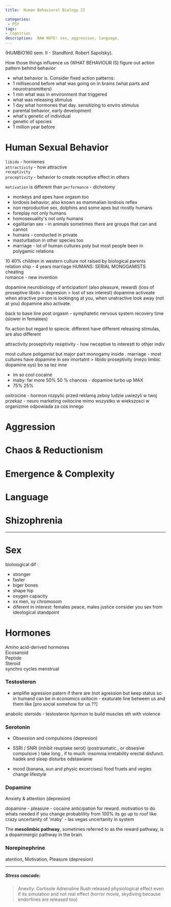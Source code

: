 ```yaml
---
title:  Human Behavioral Biology II

categories:
 - PSY
tags:
- Cognition
description:  RAW NOTE! sex, aggression, language.
---
```



(HUMBIO160 sem. II - Standford. Robert Sapolsky).



How those things influence us (WHAT BEHAVIOUR IS)
figure out  action pattern behind behavior

- what behavior is. Consider fixed action patterns:
- 1 millisecond before what was going on in brains (what parts and neurotransmitters)
- 1 min what was in environment that triggered
- what was releasing stimulus
- 1 day what hormones that day. sensitizing to enviro stimulus
- parental behavior, early development
- what's genetic of individual
- genetic of species
- 1 million year before

# Human Sexual Behavior

`libido` - hornienes   
`attractivity` - how attractive  
`receptivity`   
`proceptivity` - behavior to create receptive effect in others    

`motivation` is different than `performance` - dichotomy    


- monkeys and apes have orgasm too
- lordosis behavior, also known as mammalian lordosis reflex
- non reproductive sex, dolphins and some apes but mostly humans
- foreplay not only humans
- homosexuality's not only humans
- egalitarian sex - in animals sometimes there are groups that can and cannot
- humans - conducted in private
- masturbation in other species too  
- marriage - lot of human cultures poly but most people been in polygamic relations


10 40% children in western culture not raised by biological parents   
relation ship - 4 years marriage HUMANS: SERIAL MONOGAMISTS   
cheating  
romance - new invention   


dopamine neurobiology of  anticipation! (also pleasure, reward)  (loss of proseptive libido > depresion > lost of sex interest)
dopamine activeate when atractive person is lookingng at you,
when unatractive look away (not at you) dopamine also activate.


back to base line post orgasm -  symphatetic nervous system recovery time  (slower in femalees)

fix action but regard to spiecie. different have different
releasing stimulas, are also different

attractivity
proseptivity
resiptivity - how rwceptive to interestt to othjer indiv

most culture poligamist but major part monogamy inside .
marriage - most cultures have
dopamine in sex imortatnt > libido proseptivity (mezo limbic dopamine sys) bo sa tez inne


- im so cool cocaine
- maby: far more 50% 50 % chances - dopamine turbo up MAX  
- 75% 25%  

oxitrocine - hormon  rozpylic przed reklamą zebny ludzie uwiezyli w twoj przekaz - neuro marketing
oxitocine mimo wszystko w wiekszosci w organizmie odpowiada za cos innego   
# Aggression
# Chaos & Reductionism
# Emergence & Complexity
# Language
# Shizophrenia

--------------------------------------------------------------------------


# Sex

bioloiogical dif :

- stronger
- faster
- biger bones
- shape hip
- oxygen capacity
- xx men, xy chromosom
- diferent in interest: females peace, males justice
consider you sex from ideological standpoint






# Hormones


Amino acid-derived hormones  
Eicosanoid  
Peptide  
Steroid  
synchro cycles menstrual  

### Testosteron
- amplifie agression patern if there are (not agression  but keep status so in humand can be in economics
oxitocin - exaturate line between us and them  like [pro social somehow for us ??]

anabolic steroids  - testosteron hjormon to build muscles sth with violence



### Serotonin
- Obsession and compulsions
(depresion)

- SSRI / SNRI (inhibit reuptake serot) (postraumatic., or obsesive compulsive ) take long , if to much:  insomnia irretability erectal disfunct.  hadek and sleep disturbs odstawianie

- mood  (banana, sun and physic excercises) food fruets and vegies
change lifestyle

### Dopamine
Anxiety & attention
(depresion)

dopamine - pleasure - cocaine  anticipation for reward. motivation to do whats needed
if you change probablility from 100% its go up to roof like crazy uncertanity of 'maby'  - las vegas  uncertanity in system

The **mesolimbic pathway**, sometimes referred to as the reward pathway, is a dopaminergic pathway in the brain.

### Norepinephrine
atention, Motivation, Pleasure
(depresion)





----
##### Stress cascade:
>Anexity: Cortisole Adrenaline Rush released physiological effect even if its simulation and not real effect (horror movie, skydiving because endorfines are released too)  
